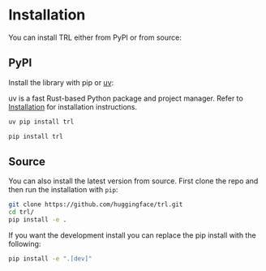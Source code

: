 # Installation

You can install TRL either from PyPI or from source:

## PyPI

Install the library with pip or [uv](https://docs.astral.sh/uv/):

<hfoptions id="install">
<hfoption id="uv">

uv is a fast Rust-based Python package and project manager. Refer to [Installation](https://docs.astral.sh/uv/getting-started/installation/) for installation instructions.

```bash
uv pip install trl
```

</hfoption>
<hfoption id="pip">

```bash
pip install trl
```

</hfoption>
</hfoptions>

## Source

You can also install the latest version from source. First clone the repo and then run the installation with `pip`:

```bash
git clone https://github.com/huggingface/trl.git
cd trl/
pip install -e .
```

If you want the development install you can replace the pip install with the following:

```bash
pip install -e ".[dev]"
```
